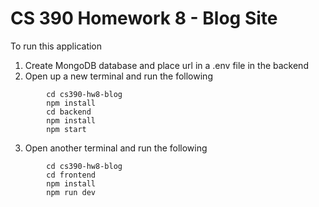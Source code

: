 # CS 390 Homework 8 - Blog Site

To run this application
1. Create MongoDB database and place url in a .env file in the backend
2. Open up a new terminal and run the following
```
        cd cs390-hw8-blog
        npm install
        cd backend
        npm install
        npm start
```
3. Open another terminal and run the following
```
        cd cs390-hw8-blog
        cd frontend
        npm install
        npm run dev
```
